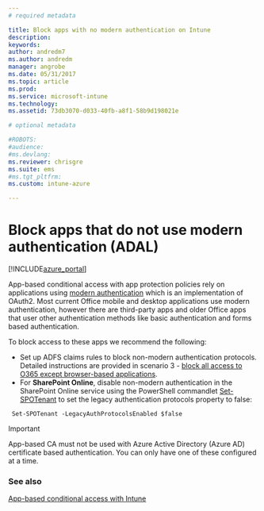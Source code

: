 ```yaml
---
# required metadata

title: Block apps with no modern authentication on Intune
description:
keywords:
author: andredm7
ms.author: andredm
manager: angrobe
ms.date: 05/31/2017
ms.topic: article
ms.prod:
ms.service: microsoft-intune
ms.technology:
ms.assetid: 73db3070-d033-40fb-a8f1-58b9d198021e

# optional metadata

#ROBOTS:
#audience:
#ms.devlang:
ms.reviewer: chrisgre
ms.suite: ems
#ms.tgt_pltfrm:
ms.custom: intune-azure

---
```


# Block apps that do not use modern authentication (ADAL)

[!INCLUDE[azure_portal](./includes/azure_portal.md)]

App-based conditional access with app protection policies rely on applications using [modern authentication](https://support.office.com/article/Using-Office-365-modern-authentication-with-Office-clients-776c0036-66fd-41cb-8928-5495c0f9168a) which is an implementation of OAuth2. Most current Office mobile and desktop applications use modern authentication, however there are third-party apps and older Office apps that user other authentication methods like basic authentication and forms based authentication.

To block access to these apps we recommend the following:

* Set up ADFS claims rules to block non-modern authentication protocols. Detailed instructions are provided in scenario 3 - [block all access to O365 except browser-based applications](https://technet.microsoft.com/library/dn592182.aspx).
* For **SharePoint Online**, disable non-modern authentication in the SharePoint Online service using the PowerShell commandlet [Set-SPOTenant](https://technet.microsoft.com/library/fp161390.aspx) to set the legacy authentication protocols property to false:

```
 Set-SPOTenant -LegacyAuthProtocolsEnabled $false

```


>[!IMPORTANT]
>App-based CA must not be used with Azure Active Directory (Azure AD) certificate based authentication. You can only have one of these configured at a time.

### See also
[App-based conditional access with Intune](app-based-conditional-access-intune.md)
